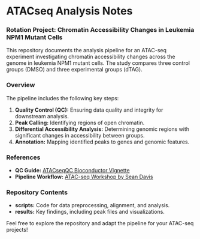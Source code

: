 # ATACseq Analysis Notes

### Rotation Project: Chromatin Accessibility Changes in Leukemia NPM1 Mutant Cells

This repository documents the analysis pipeline for an ATAC-seq experiment investigating chromatin accessibility changes across the genome in leukemia NPM1 mutant cells. The study compares three control groups (DMSO) and three experimental groups (dTAG).

### Overview

The pipeline includes the following key steps:
1. **Quality Control (QC):** Ensuring data quality and integrity for downstream analysis.
2. **Peak Calling:** Identifying regions of open chromatin.
3. **Differential Accessibility Analysis:** Determining genomic regions with significant changes in accessibility between groups.
4. **Annotation:** Mapping identified peaks to genes and genomic features.

### References
- **QC Guide:** [ATACseqQC Bioconductor Vignette](https://www.bioconductor.org/packages/devel/bioc/vignettes/ATACseqQC/inst/doc/ATACseqQC.html)  
- **Pipeline Workflow:** [ATAC-seq Workshop by Sean Davis](https://seandavi.github.io/AtacSeqWorkshop/articles/Workflow.html)

### Repository Contents
- **scripts:** Code for data preprocessing, alignment, and analysis.
- **results:** Key findings, including peak files and visualizations.

Feel free to explore the repository and adapt the pipeline for your ATAC-seq projects!
